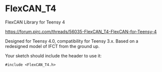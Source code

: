 # FlexCAN_T4
FlexCAN Library for Teensy 4

https://forum.pjrc.com/threads/56035-FlexCAN_T4-FlexCAN-for-Teensy-4

Designed for Teensy 4.0, compatibility for Teensy 3.x.
Based on a redesigned model of IFCT from the ground up.

Your sketch should include the header to use it: 

`#include <FlexCAN_T4.h>`
